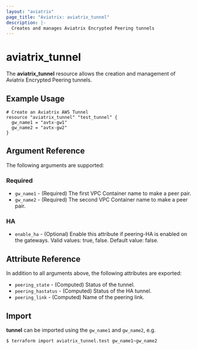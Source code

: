 ```yaml
---
layout: "aviatrix"
page_title: "Aviatrix: aviatrix_tunnel"
description: |-
  Creates and manages Aviatrix Encrypted Peering tunnels
---
```


# aviatrix_tunnel

The **aviatrix_tunnel** resource allows the creation and management of Aviatrix Encrypted Peering tunnels.

## Example Usage

```hcl
# Create an Aviatrix AWS Tunnel
resource "aviatrix_tunnel" "test_tunnel" {
  gw_name1 = "avtx-gw1"
  gw_name2 = "avtx-gw2"
}
```

## Argument Reference

The following arguments are supported:

### Required
* `gw_name1` - (Required) The first VPC Container name to make a peer pair.
* `gw_name2` - (Required) The second VPC Container name to make a peer pair.

### HA
* `enable_ha` - (Optional) Enable this attribute if peering-HA is enabled on the gateways. Valid values: true, false. Default value: false.

## Attribute Reference

In addition to all arguments above, the following attributes are exported:

* `peering_state` - (Computed) Status of the tunnel.
* `peering_hastatus` - (Computed) Status of the HA tunnel.
* `peering_link` - (Computed) Name of the peering link.

## Import

**tunnel** can be imported using the `gw_name1` and `gw_name2`, e.g.

```
$ terraform import aviatrix_tunnel.test gw_name1~gw_name2
```
